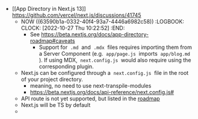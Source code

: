 - [[App Directory in Next.js 13]] https://github.com/vercel/next.js/discussions/41745
	- NOW ((63590b1a-0332-40f4-93a7-4446a6982c58))
	  :LOGBOOK:
	  CLOCK: [2022-10-27 Thu 10:22:52]
	  :END:
		- See https://beta.nextjs.org/docs/app-directory-roadmap#caveats
			- Support for  `.md`  and  `.mdx`  files requires importing them from a Server Component (e.g.  `app/page.js`  imports  `app/blog.md` ). If using MDX,  `next.config.js`  would also require using the corresponding plugin.
	- Next.js can be configured through a  `next.config.js`  file in the root of your project directory.
		- meaning, no need to use next-transpile-modules
		- https://beta.nextjs.org/docs/api-reference/next.config.js#
	- API route is not yet supported, but listed in the [roadmap](https://beta.nextjs.org/docs/app-directory-roadmap)
	- Next.js will be TS by default
	-